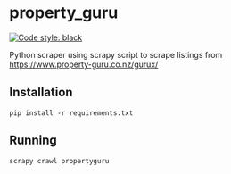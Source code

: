 # property_guru

[![Code style: black](https://img.shields.io/badge/code%20style-black-000000.svg)](https://github.com/psf/black)

Python scraper using scrapy script to scrape listings from https://www.property-guru.co.nz/gurux/

## Installation

`pip install -r requirements.txt`

## Running

`scrapy crawl propertyguru`
